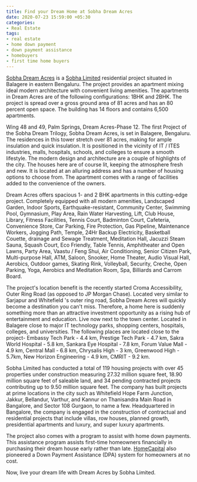 ```yaml
---
title: Find your Dream Home at Sobha Dream Acres
date: 2020-07-23 15:59:00 +05:30
categories:
- Real Estate
tags:
- real estate
- home down payment
- down payment assistance
- homebuyers
- first time home buyers
---
```


[Sobha Dream Acres](https://homecapital.in/property/103/dream-acres-2-bhk) is a [Sobha Limited](https://homecapital.in/offering/developer/sobha-ltd) residential project situated in Balagere in eastern Bengaluru. The project provides an apartment mixing ideal modern architecture with convenient living amenities. The apartments in Dream Acres are of the following configurations: 1BHK and 2BHK. The project is spread over a gross ground area of 81 acres and has an 80 percent open space. The building has 14 floors and contains 6,500 apartments.

Wing 48 and 49, Palm Springs, Dream Acres-Phase 12. The first Project of the Sobha Dream Trilogy, Sobha Dream Acres, is set in Balagere, Bengaluru. The residences in this tower stretch over 81 acres, making for ample insulation and quick insulation. It is positioned in the vicinity of IT / ITES industries, malls, hospitals, schools, and colleges to ensure a smooth lifestyle. The modern design and architecture are a couple of highlights of the city. The houses here are of course lit, keeping the atmosphere fresh and new. It is located at an alluring address and has a number of housing options to choose from. The apartment comes with a range of facilities added to the convenience of the owners.

Dream Acres offers spacious 1- and 2 BHK apartments in this cutting-edge project. Completely equipped with all modern amenities, Landscaped Garden, Indoor Sports, Earthquake-resistant, Community Center, Swimming Pool, Gymnasium, Play Area, Rain Water Harvesting, Lift, Club House, Library, Fitness Facilities, Tennis Court, Badminton Court, Cafeteria, Convenience Store, Car Parking, Fire Protection, Gas Pipeline, Maintenance Workers, Jogging Path, Temple, 24Hr Backup Electricity, Basketball Couette, drainage and Sewage Treatment, Meditation Hall, Jacuzzi Steam Sauna, Squash Court, Eco Friendly, Table Tennis, Amphitheater and Open Lawns, Party Area, Vaastu / Feng Shui, Air Conditioning, Senior Citizen Park, Multi-purpose Hall, ATM, Saloon, Snooker, Home Theater, Audio Visual Hall, Aerobics, Outdoor games, Skating Rink, Volleyball, Security, Creche, Open Parking, Yoga, Aerobics and Meditation Room, Spa, Billiards and Carrom Board.

The project's location benefit is the recently started Croma Accessibility, Outer Ring Road (as opposed to JP Morgan Chase). Located very similar to Sarjapur and Whitefield 's outer ring road, Sobha Dream Acres will quickly become a destination you can't miss. Therefore, a home here is suddenly something more than an attractive investment opportunity as a rising hub of entertainment and education. Live now next to the town center. Located in Balagere close to major IT technology parks, shopping centers, hospitals, colleges, and universities. The following places are located close to the project- Embassy Tech Park - 4.4 km, Prestige Tech Park - 4.7 km, Sakra World Hospital - 5.8 km, Sankara Eye Hospital - 7.8 km, Forum Value Mall - 4.9 km, Central Mall - 6.8 km, Chrysalis High - 3 km, Greenwood High - 5.7km, New Horizon Engineering - 4.9 km, CMRIT - 9.2 km.

Sobha Limited has conducted a total of 119 housing projects with over 45 properties under construction measuring 27.32 million square feet, 18.90 million square feet of saleable land, and 34 pending contracted projects contributing up to 9.50 million square feet. The company has built projects at prime locations in the city such as Whitefield Hope Farm Junction, Jakkur, Bellandur, Varthur, and Kannur on Thanisandra Main Road in Bangalore, and Sector 108 Gurgaon, to name a few. Headquartered in Bangalore, the company is engaged in the construction of contractual and residential projects that include villas, row houses, planned growth, presidential apartments and luxury, and super luxury apartments.

The project also comes with a program to assist with home down payments. This assistance program assists first-time homeowners financially in purchasing their dream house early rather than late. [HomeCapital](https://homecapital.in/about-us) also pioneered a Down Payment Assistance (DPA) system for homeowners at no cost. 

Now, live your dream life with Dream Acres by Sobha Limited.


